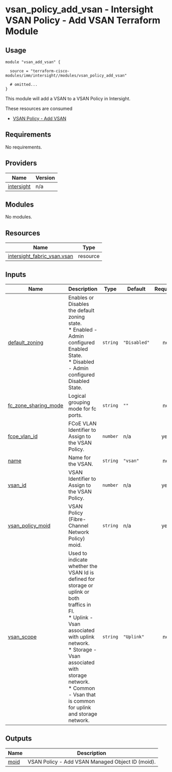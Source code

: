 # vsan_policy_add_vsan - Intersight VSAN Policy - Add VSAN Terraform Module

## Usage

```hcl
module "vsan_add_vsan" {

  source = "terraform-cisco-modules/imm/intersight//modules/vsan_policy_add_vsan"

  # omitted...
}
```

This module will add a VSAN to a VSAN Policy in Intersight.  

These resources are consumed

* [VSAN Policy - Add VSAN](https://registry.terraform.io/providers/CiscoDevNet/intersight/latest/docs/resources/fabric_vsan)

<!-- BEGINNING OF PRE-COMMIT-TERRAFORM DOCS HOOK -->
## Requirements

No requirements.

## Providers

| Name | Version |
|------|---------|
| <a name="provider_intersight"></a> [intersight](#provider\_intersight) | n/a |

## Modules

No modules.

## Resources

| Name | Type |
|------|------|
| [intersight_fabric_vsan.vsan](https://registry.terraform.io/providers/CiscoDevNet/intersight/latest/docs/resources/fabric_vsan) | resource |

## Inputs

| Name | Description | Type | Default | Required |
|------|-------------|------|---------|:--------:|
| <a name="input_default_zoning"></a> [default\_zoning](#input\_default\_zoning) | Enables or Disables the default zoning state.<br>* Enabled - Admin configured Enabled State.<br>* Disabled - Admin configured Disabled State. | `string` | `"Disabled"` | no |
| <a name="input_fc_zone_sharing_mode"></a> [fc\_zone\_sharing\_mode](#input\_fc\_zone\_sharing\_mode) | Logical grouping mode for fc ports. | `string` | `""` | no |
| <a name="input_fcoe_vlan_id"></a> [fcoe\_vlan\_id](#input\_fcoe\_vlan\_id) | FCoE VLAN Identifier to Assign to the VSAN Policy. | `number` | n/a | yes |
| <a name="input_name"></a> [name](#input\_name) | Name for the VSAN. | `string` | `"vsan"` | no |
| <a name="input_vsan_id"></a> [vsan\_id](#input\_vsan\_id) | VSAN Identifier to Assign to the VSAN Policy. | `number` | n/a | yes |
| <a name="input_vsan_policy_moid"></a> [vsan\_policy\_moid](#input\_vsan\_policy\_moid) | VSAN Policy (Fibre-Channel Network Policy) moid. | `string` | n/a | yes |
| <a name="input_vsan_scope"></a> [vsan\_scope](#input\_vsan\_scope) | Used to indicate whether the VSAN Id is defined for storage or uplink or both traffics in FI.<br>  * Uplink - Vsan associated with uplink network.<br>  * Storage - Vsan associated with storage network.<br>  * Common - Vsan that is common for uplink and storage network. | `string` | `"Uplink"` | no |

## Outputs

| Name | Description |
|------|-------------|
| <a name="output_moid"></a> [moid](#output\_moid) | VSAN Policy - Add VSAN Managed Object ID (moid). |
<!-- END OF PRE-COMMIT-TERRAFORM DOCS HOOK -->
